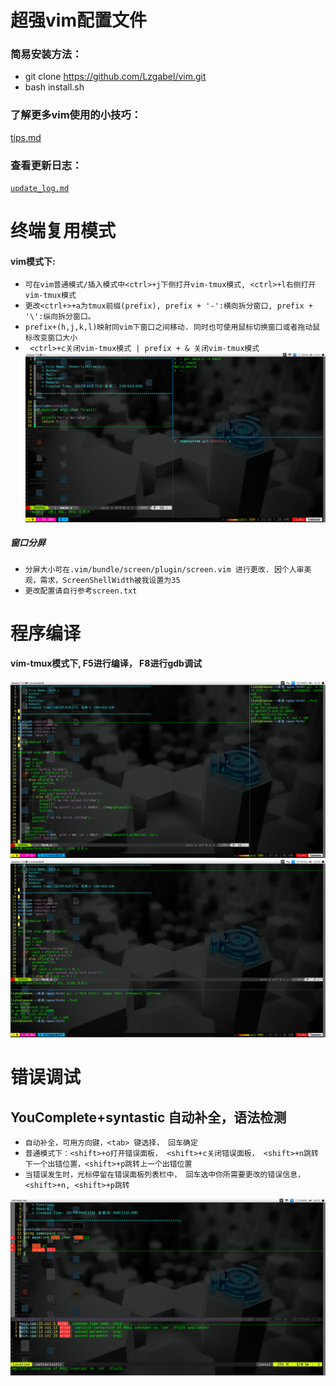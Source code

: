 # 超强vim配置文件

### 简易安装方法：
- git clone https://github.com/Lzgabel/vim.git
- bash install.sh

### 了解更多vim使用的小技巧：

[tips.md](tips.md)

### 查看更新日志：

[`update_log.md`](update_log.md)

# 终端复用模式
#### vim模式下:
- `可在vim普通模式/插入模式中<ctrl>+j下侧打开vim-tmux模式, <ctrl>+l右侧打开vim-tmux模式`
- `更改<ctrl+>+a为tmux前缀(prefix), prefix + '-':横向拆分窗口, prefix + '\':纵向拆分窗口。`
- `prefix+(h,j,k,l)映射同vim下窗口之间移动. 同时也可使用鼠标切换窗口或者拖动鼠标改变窗口大小`
- ` <ctrl>+c关闭vim-tmux模式 | prefix + & 关闭vim-tmux模式`
![screenshot.png](vim-tmux.png)

##### 窗口分屏
- `分屏大小可在.vim/bundle/screen/plugin/screen.vim 进行更改. 因个人审美观，需求，ScreenShellWidth被我设置为35`
- `更改配置请自行参考screen.txt`

# 程序编译
#### vim-tmux模式下, F5进行编译， F8进行gdb调试
![screenshot.png](vim-tmux-right.png)
![screenshot.png](vim-tmux-buttom.png)

# 错误调试
## YouComplete+syntastic 自动补全，语法检测
- `自动补全，可用方向键，<tab> 键选择， 回车确定`
- `普通模式下：<shift>+o打开错误面板， <shift>+c关闭错误面板， <shift>+n跳转下一个出错位置，<shift>+p跳转上一个出错位置`
- `当错误发生时，光标停留在错误面板列表栏中， 回车选中你所需要更改的错误信息，<shift>+n, <shift>+p跳转`

![screenshot.png](vim-error.png)



